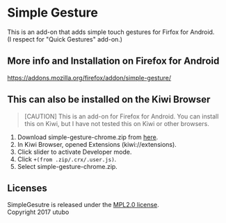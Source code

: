 # Simple Gesture
This is an add-on that adds simple touch gestures for Firfox for Android.  
(I respect for "Quick Gestures" add-on.)

## More info and Installation on Firefox for Android
https://addons.mozilla.org/firefox/addon/simple-gesture/

## This can also be installed on the Kiwi Browser

> [CAUTION]
> This is an add-on for Firefox for Android.
> You can install this on Kiwi, but I have not tested this on Kiwi or other browsers.

1. Download simple-gesture-chrome.zip from [here](https://github.com/utubo/firefox-simple_gesture/releases/latest).
2. In Kiwi Browser, opened Extensions (kiwi://extensions).
3. Click slider to activate Developer mode.
4. Click `+(from .zip/.crx/.user.js)`.
5. Select simple-gesture-chrome.zip.

## Licenses
SimpleGesutre is released under the [MPL2.0 license](http://www.mozilla.org/MPL/2.0/).  
Copyright 2017 utubo  

